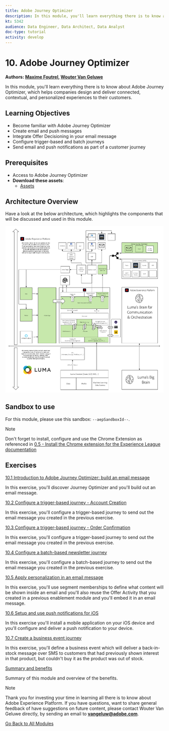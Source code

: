 ```yaml
---
title: Adobe Journey Optimizer
description: In this module, you'll learn everything there is to know about Journey Optimizer, which helps companies design and deliver connected, contextual, and personalized experiences to their customers.
kt: 5342
audience: Data Engineer, Data Architect, Data Analyst
doc-type: tutorial
activity: develop
---
```

# 10. Adobe Journey Optimizer

**Authors: [Maxime Foutrel](https://www.linkedin.com/in/maximefoutrel/), [Wouter Van Geluwe](https://www.linkedin.com/in/woutervangeluwe/)**

In this module, you'll learn everything there is to know about Adobe Journey Optimizer, which helps companies design and deliver connected, contextual, and personalized experiences to their customers.

## Learning Objectives

- Become familiar with Adobe Journey Optimizer
- Create email and push messages
- Integrate Offer Decisioning in your email message
- Configure trigger-based and batch journeys
- Send email and push notifications as part of a customer journey

## Prerequisites

- Access to Adobe Journey Optimizer
- **Download these assets**:
  - [Assets](./../../assets/ajo/ajo_assets.zip)

## Architecture Overview

Have a look at the below architecture, which highlights the components that will be discussed and used in this module.

![Architecture Overview](../../assets/images/architecturem23.png)

## Sandbox to use

For this module, please use this sandbox: `--aepSandboxId--`.

>[!NOTE]
>
>Don't forget to install, configure and use the Chrome Extension as referenced in [0.5 - Install the Chrome extension for the Experience League documentation](../module0/ex5.md)

## Exercises

[10.1 Introduction to Adobe Journey Optimizer: build an email message](./ex1.md)

In this exercise, you'll discover Journey Optimizer and you'll build out an email message.

[10.2 Configure a trigger-based journey - Account Creation](./ex2.md)

In this exercise, you'll configure a trigger-based journey to send out the email message you created in the previous exercise.

[10.3 Configure a trigger-based journey - Order Confirmation](./ex3.md)

In this exercise, you'll configure a trigger-based journey to send out the email message you created in the previous exercise.

[10.4 Configure a batch-based newsletter journey](./ex4.md)

In this exercise, you'll configure a batch-based journey to send out the email message you created in the previous exercise.

[10.5 Apply personalization in an email message](./ex5.md)

In this exercise, you'll use segment memberships to define what content will be shown inside an email and you'll also reuse the Offer Activity that you created in a previous enablement module and you'll embed it in an email message.

[10.6 Setup and use push notifications for iOS](./ex6.md)

In this exercise you'll install a mobile application on your iOS device and you'll configure and deliver a push notification to your device.

[10.7 Create a business event journey](./ex7.md)

In this exercise, you'll define a business event which will deliver a back-in-stock message over SMS to customers that had previously shown interest in that product, but couldn't buy it as the product was out of stock.

[Summary and benefits](./summary.md)

Summary of this module and overview of the benefits.

>[!NOTE]
>
>Thank you for investing your time in learning all there is to know about Adobe Experience Platform. If you have questions, want to share general feedback of have suggestions on future content, please contact Wouter Van Geluwe directly, by sending an email to **vangeluw@adobe.com**.

[Go Back to All Modules](../../overview.md)
